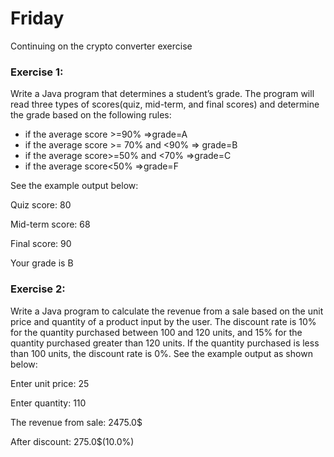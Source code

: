 # Friday

Continuing on the crypto converter exercise



### Exercise 1:

 Write a Java program that determines a student’s grade. The program will read three types of scores(quiz, mid-term, and final scores) and determine the grade based on the following rules: 

- if the average score >=90% =>grade=A 
- if the average score >= 70% and <90% => grade=B 
- if the average score>=50% and <70% =>grade=C 
- if the average score<50% =>grade=F

See the example output below: 

Quiz score: 80

Mid-term score: 68

Final score: 90

Your grade is B



### Exercise 2: 

Write a Java program to calculate the revenue from a sale based on the unit price and quantity of a product input by the user. The discount rate is 10% for the quantity purchased between 100 and 120 units, and 15% for the quantity purchased greater than 120 units. If the quantity purchased is less than 100 units, the discount rate is 0%. See the example output as shown below:

Enter unit price: 25 

Enter quantity: 110 

The revenue from sale: 2475.0$ 

After discount: 275.0$(10.0%)

